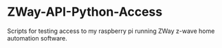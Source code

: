 # ZWay-API-Python-Access
Scripts for testing access to my raspberry pi running ZWay z-wave home automation software.
